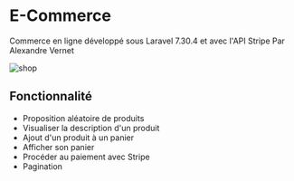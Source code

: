 # E-Commerce
Commerce en ligne développé sous Laravel 7.30.4 et avec l'API Stripe
Par Alexandre Vernet

![shop](https://user-images.githubusercontent.com/72151831/106760315-f71a6700-6633-11eb-919a-f2acd3c3c0af.png)



## Fonctionnalité
- Proposition aléatoire de produits
- Visualiser la description d'un produit
- Ajout d'un produit à un panier
- Afficher son panier
- Procéder au paiement avec Stripe
- Pagination
